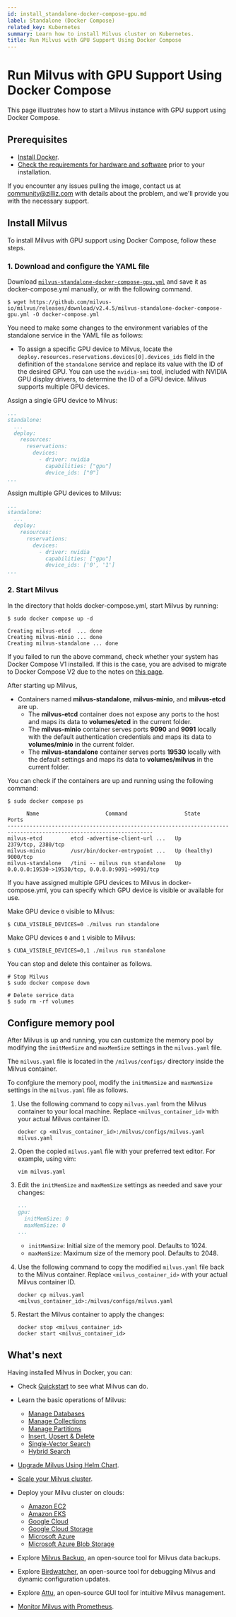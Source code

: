 ```yaml
---
id: install_standalone-docker-compose-gpu.md
label: Standalone (Docker Compose)
related_key: Kubernetes
summary: Learn how to install Milvus cluster on Kubernetes.
title: Run Milvus with GPU Support Using Docker Compose
---
```


# Run Milvus with GPU Support Using Docker Compose

This page illustrates how to start a Milvus instance with GPU support using Docker Compose.

## Prerequisites

- [Install Docker](https://docs.docker.com/get-docker/).
- [Check the requirements for hardware and software](prerequisite-gpu.md) prior to your installation.

<div class="alert note">

If you encounter any issues pulling the image, contact us at <a href="mailto:community@zilliz.com">community@zilliz.com</a> with details about the problem, and we'll provide you with the necessary support.

</div>

## Install Milvus

To install Milvus with GPU support using Docker Compose, follow these steps.

### 1. Download and configure the YAML file

Download [`milvus-standalone-docker-compose-gpu.yml`](https://github.com/milvus-io/milvus/releases/download/v2.4.5/milvus-standalone-docker-compose-gpu.yml) and save it as docker-compose.yml manually, or with the following command.

```shell
$ wget https://github.com/milvus-io/milvus/releases/download/v2.4.5/milvus-standalone-docker-compose-gpu.yml -O docker-compose.yml
```

You need to make some changes to the environment variables of the standalone service in the YAML file as follows:

- To assign a specific GPU device to Milvus, locate the `deploy.resources.reservations.devices[0].devices_ids` field in the definition of the `standalone` service and replace its value with the ID of the desired GPU. You can use the `nvidia-smi` tool, included with NVIDIA GPU display drivers, to determine the ID of a GPU device. Milvus supports multiple GPU devices.

Assign a single GPU device to Milvus:

```yaml
...
standalone:
  ...
  deploy:
    resources:
      reservations:
        devices:
          - driver: nvidia
            capabilities: ["gpu"]
            device_ids: ["0"]
...
```

Assign multiple GPU devices to Milvus:

```yaml
...
standalone:
  ...
  deploy:
    resources:
      reservations:
        devices:
          - driver: nvidia
            capabilities: ["gpu"]
            device_ids: ['0', '1']
...
```

### 2. Start Milvus

In the directory that holds docker-compose.yml, start Milvus by running:

```shell
$ sudo docker compose up -d

Creating milvus-etcd  ... done
Creating milvus-minio ... done
Creating milvus-standalone ... done
```

<div class="alert note">

If you failed to run the above command, check whether your system has Docker Compose V1 installed. If this is the case, you are advised to migrate to Docker Compose V2 due to the notes on [this page](https://docs.docker.com/compose/).

</div>

After starting up Milvus,

- Containers named **milvus-standalone**, **milvus-minio**, and **milvus-etcd** are up.
  - The **milvus-etcd** container does not expose any ports to the host and maps its data to **volumes/etcd** in the current folder.
  - The **milvus-minio** container serves ports **9090** and **9091** locally with the default authentication credentials and maps its data to **volumes/minio** in the current folder.
  - The **milvus-standalone** container serves ports **19530** locally with the default settings and maps its data to **volumes/milvus** in the current folder.

You can check if the containers are up and running using the following command:

```shell
$ sudo docker compose ps

      Name                     Command                  State                            Ports
--------------------------------------------------------------------------------------------------------------------
milvus-etcd         etcd -advertise-client-url ...   Up             2379/tcp, 2380/tcp
milvus-minio        /usr/bin/docker-entrypoint ...   Up (healthy)   9000/tcp
milvus-standalone   /tini -- milvus run standalone   Up             0.0.0.0:19530->19530/tcp, 0.0.0.0:9091->9091/tcp
```

If you have assigned multiple GPU devices to Milvus in docker-compose.yml, you can specify which GPU device is visible or available for use.

Make GPU device `0` visible to Milvus:

```shell
$ CUDA_VISIBLE_DEVICES=0 ./milvus run standalone
```

Make GPU devices `0` and `1` visible to Milvus:

```shell
$ CUDA_VISIBLE_DEVICES=0,1 ./milvus run standalone
```

You can stop and delete this container as follows.

```shell
# Stop Milvus
$ sudo docker compose down

# Delete service data
$ sudo rm -rf volumes
```

## Configure memory pool

After Milvus is up and running, you can customize the memory pool by modifying the `initMemSize` and `maxMemSize` settings in the `milvus.yaml` file.

<div class="alert note">

The `milvus.yaml` file is located in the `/milvus/configs/` directory inside the Milvus container.

</div>

To confgiure the memory pool, modify the `initMemSize` and `maxMemSize` settings in the `milvus.yaml` file as follows.

1. Use the following command to copy `milvus.yaml` from the Milvus container to your local machine. Replace `<milvus_container_id>` with your actual Milvus container ID.

    ```shell
    docker cp <milvus_container_id>:/milvus/configs/milvus.yaml milvus.yaml
    ```

2. Open the copied `milvus.yaml` file with your preferred text editor. For example, using vim:

    ```shell
    vim milvus.yaml
    ```

3. Edit the `initMemSize` and `maxMemSize` settings as needed and save your changes:

    ```yaml
    ...
    gpu:
      initMemSize: 0
      maxMemSize: 0
    ...
    ```

    - `initMemSize`: Initial size of the memory pool. Defaults to 1024.
    - `maxMemSize`: Maximum size of the memory pool. Defaults to 2048.

4. Use the following command to copy the modified `milvus.yaml` file back to the Milvus container. Replace `<milvus_container_id>` with your actual Milvus container ID.

    ```shell
    docker cp milvus.yaml <milvus_container_id>:/milvus/configs/milvus.yaml
    ```

5. Restart the Milvus container to apply the changes:

    ```shell
    docker stop <milvus_container_id>
    docker start <milvus_container_id>
    ```

## What's next

Having installed Milvus in Docker, you can:

- Check [Quickstart](quickstart.md) to see what Milvus can do.

- Learn the basic operations of Milvus:
  - [Manage Databases](manage_databases.md)
  - [Manage Collections](manage-collections.md)
  - [Manage Partitions](manage-partitions.md)
  - [Insert, Upsert & Delete](insert-update-delete.md)
  - [Single-Vector Search](single-vector-search.md)
  - [Hybrid Search](multi-vector-search.md)

- [Upgrade Milvus Using Helm Chart](upgrade_milvus_cluster-helm.md).
- [Scale your Milvus cluster](scaleout.md).
- Deploy your Milvu cluster on clouds:
  - [Amazon EC2](aws.md)
  - [Amazon EKS](eks.md)
  - [Google Cloud](gcp.md)
  - [Google Cloud Storage](gcs.md)
  - [Microsoft Azure](azure.md)
  - [Microsoft Azure Blob Storage](abs.md)
- Explore [Milvus Backup](milvus_backup_overview.md), an open-source tool for Milvus data backups.
- Explore [Birdwatcher](birdwatcher_overview.md), an open-source tool for debugging Milvus and dynamic configuration updates.
- Explore [Attu](https://milvus.io/docs/attu.md), an open-source GUI tool for intuitive Milvus management.
- [Monitor Milvus with Prometheus](monitor.md).

 
